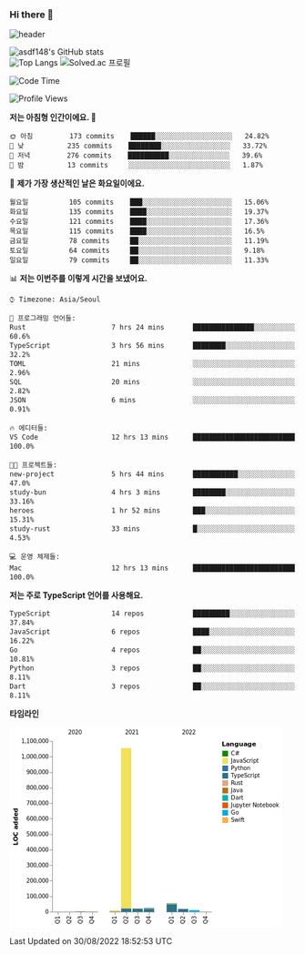 ### Hi there 👋

![header](https://capsule-render.vercel.app/api?type=shark&color=gradient&height=300&section=header&text=asdf148&fontSize=90)

![asdf148's GitHub stats](https://github-readme-stats.vercel.app/api?username=asdf148&show_icons=true&theme=midnight-purple)<br>
![Top Langs](https://github-readme-stats.vercel.app/api/top-langs/?username=asdf148&layout=compact&theme=midnight-purple&langs_count=10)
![Solved.ac 프로필](http://mazassumnida.wtf/api/v2/generate_badge?boj=eldldk)

<!--
**asdf148/asdf148** is a ✨ _special_ ✨ repository because its `README.md` (this file) appears on your GitHub profile.

Here are some ideas to get you started:

- 🔭 I’m currently working on ...
- 🌱 I’m currently learning ...
- 👯 I’m looking to collaborate on ...
- 🤔 I’m looking for help with ...
- 💬 Ask me about ...
- 📫 How to reach me: ...
- 😄 Pronouns: ...
- ⚡ Fun fact: ...
-->

<!--START_SECTION:waka-->
![Code Time](http://img.shields.io/badge/Code%20Time-108%20hrs%2057%20mins-blue)

![Profile Views](http://img.shields.io/badge/Profile%20Views-4-blue)

**저는 아침형 인간이에요. 🐤** 

```text
🌞 아침         173 commits    ██████░░░░░░░░░░░░░░░░░░░   24.82% 
🌆 낮　         235 commits    ████████░░░░░░░░░░░░░░░░░   33.72% 
🌃 저녁         276 commits    ██████████░░░░░░░░░░░░░░░   39.6% 
🌙 밤　         13 commits     ░░░░░░░░░░░░░░░░░░░░░░░░░   1.87%

```
📅 **제가 가장 생산적인 날은 화요일이에요.** 

```text
월요일          105 commits    ███░░░░░░░░░░░░░░░░░░░░░░   15.06% 
화요일          135 commits    ████░░░░░░░░░░░░░░░░░░░░░   19.37% 
수요일          121 commits    ████░░░░░░░░░░░░░░░░░░░░░   17.36% 
목요일          115 commits    ████░░░░░░░░░░░░░░░░░░░░░   16.5% 
금요일          78 commits     ██░░░░░░░░░░░░░░░░░░░░░░░   11.19% 
토요일          64 commits     ██░░░░░░░░░░░░░░░░░░░░░░░   9.18% 
일요일          79 commits     ██░░░░░░░░░░░░░░░░░░░░░░░   11.33%

```


📊 **저는 이번주를 이렇게 시간을 보냈어요.** 

```text
⌚︎ Timezone: Asia/Seoul

💬 프로그래밍 언어들: 
Rust                     7 hrs 24 mins       ███████████████░░░░░░░░░░   60.6% 
TypeScript               3 hrs 56 mins       ████████░░░░░░░░░░░░░░░░░   32.2% 
TOML                     21 mins             ░░░░░░░░░░░░░░░░░░░░░░░░░   2.96% 
SQL                      20 mins             ░░░░░░░░░░░░░░░░░░░░░░░░░   2.82% 
JSON                     6 mins              ░░░░░░░░░░░░░░░░░░░░░░░░░   0.91%

🔥 에디터들: 
VS Code                  12 hrs 13 mins      █████████████████████████   100.0%

🐱‍💻 프로젝트들: 
new-project              5 hrs 44 mins       ███████████░░░░░░░░░░░░░░   47.0% 
study-bun                4 hrs 3 mins        ████████░░░░░░░░░░░░░░░░░   33.16% 
heroes                   1 hr 52 mins        ███░░░░░░░░░░░░░░░░░░░░░░   15.31% 
study-rust               33 mins             █░░░░░░░░░░░░░░░░░░░░░░░░   4.53%

💻 운영 체제들: 
Mac                      12 hrs 13 mins      █████████████████████████   100.0%

```

**저는 주로 TypeScript 언어를 사용해요.** 

```text
TypeScript               14 repos            █████████░░░░░░░░░░░░░░░░   37.84% 
JavaScript               6 repos             ████░░░░░░░░░░░░░░░░░░░░░   16.22% 
Go                       4 repos             ██░░░░░░░░░░░░░░░░░░░░░░░   10.81% 
Python                   3 repos             ██░░░░░░░░░░░░░░░░░░░░░░░   8.11% 
Dart                     3 repos             ██░░░░░░░░░░░░░░░░░░░░░░░   8.11%

```


**타임라인**

![Chart not found](https://raw.githubusercontent.com/asdf148/asdf148/main/charts/bar_graph.png) 


 Last Updated on 30/08/2022 18:52:53 UTC
<!--END_SECTION:waka-->
